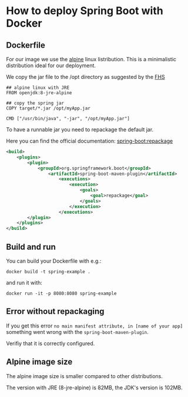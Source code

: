 # How to deploy Spring Boot with Docker

## Dockerfile

For our image we use the [alpine](https://alpinelinux.org/) linux listribution. This is a minimalistic distribution ideal for our deployment.

We copy the jar file to the /opt directory as suggested by the [FHS](https://en.wikipedia.org/wiki/Filesystem_Hierarchy_Standard)

```
## alpine linux with JRE
FROM openjdk:8-jre-alpine

## copy the spring jar
COPY target/*.jar /opt/myApp.jar

CMD ["/usr/bin/java", "-jar", "/opt/myApp.jar"]
```

To have a runnable jar you need to repackage the default jar.

Here you can find the official documentation:
[spring-boot:repackage](https://docs.spring.io/spring-boot/docs/current/maven-plugin/repackage-mojo.html)

```xml
<build>
    <plugins>
        <plugin>
            <groupId>org.springframework.boot</groupId>
                <artifactId>spring-boot-maven-plugin</artifactId>
                    <executions>
                        <execution>
                            <goals>
                                <goal>repackage</goal>
                            </goals>
                        </execution>
                    </executions>
        </plugin>
    </plugins>
</build>
```

## Build and run

You can build your Dockerfile with e.g.:

`docker build -t spring-example .`

and run it with:

`docker run -it -p 8080:8080 spring-example`

## Error without repackaging
If you get this error `no main manifest attribute, in [name of your app]` something went wrong with the `spring-boot-maven-plugin`. 

Verifiy that it is correctly configured.

## Alpine image size

The alpine image size is smaller compared to other distributions.

The version with JRE (8-jre-alpine) is 82MB, the JDK's version is 102MB.